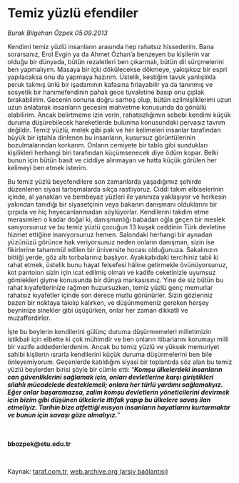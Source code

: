 # Temiz yüzlü efendiler

*Burak Bilgehan Özpek 05.09.2013*

<div class="yazi"><p>Kendimi
 temiz yüzlü insanların arasında hep rahatsız hissederim. Bana 
sorarsanız, Erol Evgin ya da Ahmet Özhan’a benzeyen bu kişilerin var 
olduğu bir dünyada, bütün rezaletleri ben çıkarmalı, bütün dil 
sürçmelerini ben yapmalıyım. Masaya bir içki dökülecekse dökmeye, 
yakışıksız bir espri yapılacaksa onu da yapmaya hazırım. Üstelik, 
kestiğim tavuk yanlışlıkla peruk takmış ünlü bir işadamının kafasına 
fırlayabilir ya da tanınmış ve sosyetik bir hanımefendinin pahalı gece 
tuvaletine basıp onu çıplak bırakabilirim. Gecenin sonuna doğru sarhoş 
olup, bütün ezilmişliklerimi uzun uzun anlatarak insanların gecesini 
mahvetme konusunda da gönüllü olabilirim. Ancak belirtmeme izin verin, 
rahatsızlığımın sebebi kendimi küçük duruma düşürebilecek hareketlerde 
bulunma konusundaki pervasız tavrım değildir. Temiz yüzlü, melek gibi 
pak ve her kelimeleri insanlar tarafından büyük bir iştahla dinlenen bu 
insanların, kusursuz görüntülerinin bozulmalarından korkarım. Onların 
cemiyete bir tablo gibi sundukları kişilikleri herhangi biri tarafından 
küçümsenecek diye ödüm kopar. Belki bunun için bütün basit ve ciddiye 
alınmayan ve hatta küçük görülen her kelimeyi ben etmek isterim.</p>
<p>Bu
 temiz yüzlü beyefendilere son zamanlarda yaşadığımız şehirde düzenlenen
 siyasi tartışmalarda sıkça rastlıyoruz. Ciddi takım elbiselerinin 
içinde, al yanakları ve bembeyaz yüzleri ile yanınıza yaklaşıyor ve 
herkesin yakından tanıdığı bir siyasetçinin veya bakanın danışmanı 
olduklarını bir çırpıda ve hiç heyecanlanmadan söylüyorlar. Kendilerini 
takdim etme merasimleri o kadar doğal ki, danışmanlığı babadan oğla 
geçen bir meslek sanıyorsunuz ve bu temiz yüzlü çocuğun 13 kuşak 
ceddinin Türk devletine hizmet ettiğine inanıyorsunuz hemen. Salondaki 
herhangi bir aynadan yüzünüzü görünce hak veriyorsunuz neden onların 
danışman, sizin ise fikirlerine tahammül edilen bir üniversite hocası 
olduğunuza. Sakalınızın bittiği yerde, göz altı torbalarınız başlıyor. 
Ayakkabıdaki tercihiniz tabii ki rahat etmek, üstelik bunu hayat 
felsefesi hâline getirmekle övünüyorsunuz, kot pantolon sizin için icat 
edilmiş olmalı ve kadife ceketinizle uyumsuz gömlekleri giyme konusunda 
bir dünya markasısınız. Yine de siz bütün bu rahat kıyafetlerinize 
rağmen huzursuzken, temiz yüzlü genç memurlar rahatsız kıyafetler içinde
 son derece mutlu görünürler. Sizin gözleriniz bazen bir noktaya takılıp
 kalırken, ve düşünmemeniz gereken herşey beyninize sinekler gibi 
üşüşürken, onlar her zaman dikkatli ve muzafferdirler.</p>
<p>İşte
 bu beylerin kendilerini gülünç duruma düşürmemeleri milletimizin 
istikbali için elbette ki çok mühimdir ve ben onların itibarlarını 
korumayı milli bir vazife addedenlerdenim. Ancak bu temiz yüzlü ve 
yüksek memuriyet sahibi kişilerin ısrarla kendilerini küçük duruma 
düşürmelerini ben bile önleyemiyorum. Geçenlerde katıldığım siyasi bir 
toplantıda söz alan bu temiz yüzlü beylerden birisi şöyle bir cümle 
etti: “<b><i>Komşu
 ülkelerdeki insanların can güvenliklerini sağlamak için, onları 
devletlerine karşı giriştikleri silahlı mücadelede desteklemeli; onlara 
her türlü yardımı sağlamalıyız. Eğer onlar başaramazsa, zalim komşu 
devletlerin yöneticilerini devirmek için bizim gibi düşünen ülkelerle 
ittifak yapıp bu ülkelere savaş ilan etmeliyiz. Tarihin bize atfettiği 
misyon insanların hayatlarını kurtarmaktır ve bunun için savaşı göze 
almalıyız.</i></b>”</p><b>
</b><p><b><br/><br/></b><b>bbozpek@etu.edu.tr</b></p>
<p> <br/></p>
</div>

Kaynak: [taraf.com.tr](http://www.taraf.com.tr:80/burak-bilgehan-ozpek/makale-temiz-yuzlu-efendiler.htm), [web.archive.org (arşiv bağlantısı)](http://web.archive.org/web/20130907015136/http://www.taraf.com.tr:80/burak-bilgehan-ozpek/makale-temiz-yuzlu-efendiler.htm)
